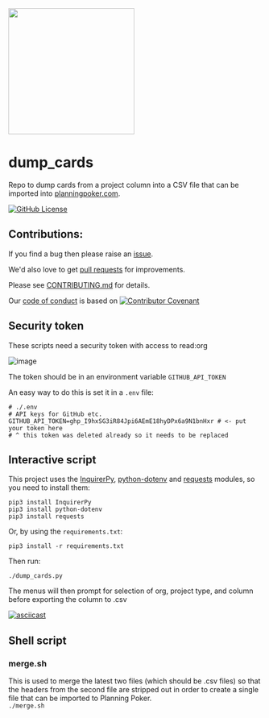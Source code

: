 <img width=250px src="https://atsign.dev/assets/img/@platform_logo_grey.svg?sanitize=true">

# dump\_cards
Repo to dump cards from a project column into a CSV file that can be imported
into [planningpoker.com](https://www.planningpoker.com/).

[![GitHub License](https://img.shields.io/badge/license-Apache2-blue.svg)](https://www.apache.org/licenses/LICENSE-2.0) 

## Contributions:

If you find a bug then please raise an
[issue](https://github.com/atsign-company/dump_cards/issues).

We'd also love to get [pull requests](https://github.com/atsign-company/dump_cards/pulls)
for improvements.

Please see [CONTRIBUTING.md](CONTRIBUTING.md) for details.

Our [code of conduct](code_of_conduct.md) is based on
[![Contributor Covenant](https://img.shields.io/badge/Contributor%20Covenant-2.0-4baaaa.svg)](code_of_conduct.md)

## Security token

These scripts need a security token with access to read:org

![image](https://user-images.githubusercontent.com/478926/133479440-04abd22f-d3c3-4082-90ad-1431898839ce.png)

The token should be in an environment variable `GITHUB_API_TOKEN`

An easy way to do this is set it in a `.env` file:

```
# ./.env
# API keys for GitHub etc.
GITHUB_API_TOKEN=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 # <- put your token here
# ^ this token was deleted already so it needs to be replaced
```

## Interactive script

This project uses the
[InquirerPy](https://pypi.org/project/inquirerpy/),
[python-dotenv](https://pypi.org/project/python-dotenv/) and
[requests](https://pypi.org/project/requests/) modules, so you need to
install them:

```
pip3 install InquirerPy
pip3 install python-dotenv
pip3 install requests
```

Or, by using the `requirements.txt`:

```
pip3 install -r requirements.txt
```

Then run:

```
./dump_cards.py
```

The menus will then prompt for selection of org, project type, and column
before exporting the column to .csv

[![asciicast](https://asciinema.org/a/zWE8AisDzacCKqlGpdu7dwPqO.svg)](https://asciinema.org/a/zWE8AisDzacCKqlGpdu7dwPqO)

## Shell script

### merge.sh

This is used to merge the latest two files (which should be .csv files) so
that the headers from the second file are stripped out in order to create
a single file that can be imported to Planning Poker.  
`./merge.sh`
